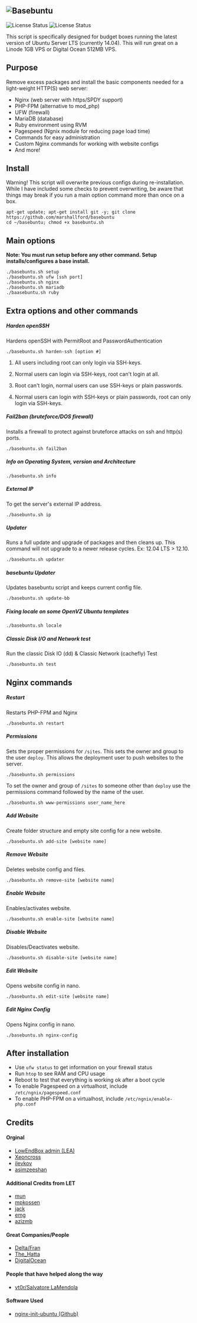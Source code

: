 ![Basebuntu](http://i.imgur.com/tbKJAol.png)
--

![License Status](https://img.shields.io/badge/language-bash-blue.svg?style=flat)
![License Status](http://img.shields.io/badge/license-MIT-red.svg?style=flat)

This script is specifically designed for budget boxes running the latest version of Ubuntu Server LTS (currently 14.04). This will run great on a Linode 1GB VPS or Digital Ocean 512MB VPS.

## Purpose

Remove excess packages and install the basic components needed for a light-weight HTTP(S) web server:

 - Nginx (web server with https/SPDY support)
 - PHP-FPM (alternative to mod_php)
 - UFW (firewall)
 - MariaDB (database)
 - Ruby environment using RVM
 - Pagespeed (Ngnix module for reducing page load time)
 - Commands for easy administration
 - Custom Nginx commands for working with website configs
 - And more!

## Install

Warning! This script will overwrite previous configs during re-installation. While I have included some checks to prevent overwriting, be aware that things may break if you run a main option command more than once on a box.

    apt-get update; apt-get install git -y; git clone https://github.com/marshallford/basebuntu
    cd ~/basebuntu; chmod +x basebuntu.sh

## Main options

**Note: You must run setup before any other command. Setup installs/configures a base install.**

    ./basebuntu.sh setup
    ./basebuntu.sh ufw [ssh port]
    ./basebuntu.sh nginx
    ./basebuntu.sh mariadb
    ./baasebuntu.sh ruby

## Extra options and other commands

##### Harden openSSH

Hardens openSSH with PermitRoot and PasswordAuthentication

    ./basebuntu.sh harden-ssh [option #]

1. All users including root can only login via SSH-keys.

2. Normal users can login via SSH-keys, root can't login at all.

3. Root can't login, normal users can use SSH-keys or plain passwords.

4. Normal users can login with SSH-keys or plain passwords, root can only login via SSH-keys.

##### Fail2ban (bruteforce/DOS firewall)

Installs a firewall to protect against bruteforce attacks on ssh and http(s) ports.

    ./basebuntu.sh fail2ban

##### Info on Operating System, version and Architecture

    ./basebuntu.sh info

##### External IP

To get the server's external IP address.

    ./basebuntu.sh ip

##### Updater

Runs a full update and upgrade of packages and then cleans up. This command will not upgrade to a newer release cycles. Ex: 12.04 LTS > 12.10.

    ./basebuntu.sh updater

##### basebuntu Updater

Updates basebuntu script and keeps current config file.

    ./basebuntu.sh update-bb

##### Fixing locale on some OpenVZ Ubuntu templates

    ./basebuntu.sh locale

##### Classic Disk I/O and Network test

Run the classic Disk IO (dd) & Classic Network (cachefly) Test

    ./basebuntu.sh test

## Nginx commands

##### Restart

Restarts PHP-FPM and Nginx

    ./basebuntu.sh restart

##### Permissions

Sets the proper permissions for `/sites`. This sets the owner and group to the user `deploy`. This allows the deployment user to push websites to the server.

    ./basebuntu.sh permissions

To set the owner and group of `/sites` to someone other than `deploy` use the permissions command followed by the name of the user.

    ./basebuntu.sh www-permissions user_name_here

##### Add Website

Create folder structure and empty site config for a new website.

    ./basebuntu.sh add-site [website name]

##### Remove Website

Deletes website config and files.

    ./basebuntu.sh remove-site [website name]

##### Enable Website

Enables/activates website.

    ./basebuntu.sh enable-site [website name]

##### Disable Website

Disables/Deactivates website.

    ./basebuntu.sh disable-site [website name]

##### Edit Website

Opens website config in nano.

    ./basebuntu.sh edit-site [website name]

##### Edit Nginx Config

Opens Nginx config in nano.

    ./basebuntu.sh nginx-config

## After installation

- Use `ufw status` to get information on your firewall status
- Run `htop` to see RAM and CPU usage
- Reboot to test that everything is working ok after a boot cycle
- To enable Pagespeed on a virtualhost, include `/etc/ngnix/pagespeed.conf`
- To enable PHP-FPM on a virtualhost, include `/etc/ngnix/enable-php.conf`

## Credits

#### Orginal

- [LowEndBox admin (LEA)](https://github.com/lowendbox/lowendscript)
- [Xeoncross](https://github.com/Xeoncross/lowendscript)
- [ilevkov](https://github.com/ilevkov/lowendscript)
- [asimzeeshan](https://github.com/asimzeeshan)

#### Additional Credits from LET

- [mun](http://lowendtalk.com/profile/7133/Mun)
- [mpkossen](http://lowendtalk.com/profile/3071/mpkossen)
- [jack](http://lowendtalk.com/profile/522/Jack)
- [emg](http://lowendtalk.com/profile/13220/emg)
- [azizmb](http://lowendtalk.com/profile/3240/azizmb)

#### Great Companies/People

- [Delta/Fran](http://buyvm.net)
- [The_Hatta](http://wiki.frantech.ca/doku.php/irc:main)
- [DigitalOcean](http://digitalocean.com)

#### People that have helped along the way

- [vt0r/Salvatore LaMendola](https://github.com/jogfsovt/)

#### Software Used

- [nginx-init-ubuntu (Github)](https://github.com/JasonGiedymin/nginx-init-ubuntu)
